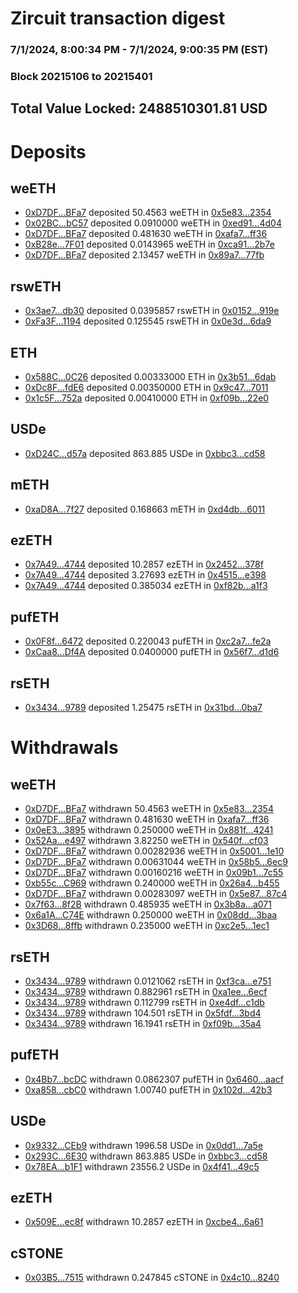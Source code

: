 # Zircuit transaction digest
### 7/1/2024, 8:00:34 PM - 7/1/2024, 9:00:35 PM (EST)
### Block 20215106 to 20215401

## Total Value Locked: 2488510301.81 USD

# Deposits
## weETH
- [0xD7DF...BFa7](https://etherscan.io/address/0xD7DF7E085214743530afF339aFC420c7c720BFa7) deposited 50.4563 weETH in [0x5e83...2354](https://etherscan.io/tx/0xD7DF7E085214743530afF339aFC420c7c720BFa7)
- [0x02BC...bC57](https://etherscan.io/address/0x02BC56b1Df56ab0b1b947229B622e7759c0CbC57) deposited 0.0910000 weETH in [0xed91...4d04](https://etherscan.io/tx/0x02BC56b1Df56ab0b1b947229B622e7759c0CbC57)
- [0xD7DF...BFa7](https://etherscan.io/address/0xD7DF7E085214743530afF339aFC420c7c720BFa7) deposited 0.481630 weETH in [0xafa7...ff36](https://etherscan.io/tx/0xD7DF7E085214743530afF339aFC420c7c720BFa7)
- [0xB28e...7F01](https://etherscan.io/address/0xB28e264F4a8B477df7d40D33b31921657F5B7F01) deposited 0.0143965 weETH in [0xca91...2b7e](https://etherscan.io/tx/0xB28e264F4a8B477df7d40D33b31921657F5B7F01)
- [0xD7DF...BFa7](https://etherscan.io/address/0xD7DF7E085214743530afF339aFC420c7c720BFa7) deposited 2.13457 weETH in [0x89a7...77fb](https://etherscan.io/tx/0xD7DF7E085214743530afF339aFC420c7c720BFa7)
## rswETH
- [0x3ae7...db30](https://etherscan.io/address/0x3ae7EC03eF4589a88a2D696B97Fe73Fd2780db30) deposited 0.0395857 rswETH in [0x0152...919e](https://etherscan.io/tx/0x3ae7EC03eF4589a88a2D696B97Fe73Fd2780db30)
- [0xFa3F...1194](https://etherscan.io/address/0xFa3FACFd32FA7eab5FA5d1C1548CF4bA9C011194) deposited 0.125545 rswETH in [0x0e3d...6da9](https://etherscan.io/tx/0xFa3FACFd32FA7eab5FA5d1C1548CF4bA9C011194)
## ETH
- [0x588C...0C26](https://etherscan.io/address/0x588Cd11d77E5464f4311268dE5Df66ABE0810C26) deposited 0.00333000 ETH in [0x3b51...6dab](https://etherscan.io/tx/0x588Cd11d77E5464f4311268dE5Df66ABE0810C26)
- [0xDc8F...fdE6](https://etherscan.io/address/0xDc8Fc83b9D5dBC90AB39F76dB84AB0e04C76fdE6) deposited 0.00350000 ETH in [0x9c47...7011](https://etherscan.io/tx/0xDc8Fc83b9D5dBC90AB39F76dB84AB0e04C76fdE6)
- [0x1c5F...752a](https://etherscan.io/address/0x1c5F05Ba3F38E50b9F5874936c7289A44997752a) deposited 0.00410000 ETH in [0xf09b...22e0](https://etherscan.io/tx/0x1c5F05Ba3F38E50b9F5874936c7289A44997752a)
## USDe
- [0xD24C...d57a](https://etherscan.io/address/0xD24Cfe2d0fa81369ca6291c28ac5426e16B6d57a) deposited 863.885 USDe in [0xbbc3...cd58](https://etherscan.io/tx/0xD24Cfe2d0fa81369ca6291c28ac5426e16B6d57a)
## mETH
- [0xaD8A...7f27](https://etherscan.io/address/0xaD8A58532E97f8E214D710427F93A68d03e37f27) deposited 0.168663 mETH in [0xd4db...6011](https://etherscan.io/tx/0xaD8A58532E97f8E214D710427F93A68d03e37f27)
## ezETH
- [0x7A49...4744](https://etherscan.io/address/0x7A493Be5c2ce014cD049Bf178a1ac0Db1B434744) deposited 10.2857 ezETH in [0x2452...378f](https://etherscan.io/tx/0x7A493Be5c2ce014cD049Bf178a1ac0Db1B434744)
- [0x7A49...4744](https://etherscan.io/address/0x7A493Be5c2ce014cD049Bf178a1ac0Db1B434744) deposited 3.27693 ezETH in [0x4515...e398](https://etherscan.io/tx/0x7A493Be5c2ce014cD049Bf178a1ac0Db1B434744)
- [0x7A49...4744](https://etherscan.io/address/0x7A493Be5c2ce014cD049Bf178a1ac0Db1B434744) deposited 0.385034 ezETH in [0xf82b...a1f3](https://etherscan.io/tx/0x7A493Be5c2ce014cD049Bf178a1ac0Db1B434744)
## pufETH
- [0x0F8f...6472](https://etherscan.io/address/0x0F8f497677682d749e9066Aa475EEAEfE1506472) deposited 0.220043 pufETH in [0xc2a7...fe2a](https://etherscan.io/tx/0x0F8f497677682d749e9066Aa475EEAEfE1506472)
- [0xCaa8...Df4A](https://etherscan.io/address/0xCaa8Dd7e3E0844189D79B0F6803F2e43cC71Df4A) deposited 0.0400000 pufETH in [0x56f7...d1d6](https://etherscan.io/tx/0xCaa8Dd7e3E0844189D79B0F6803F2e43cC71Df4A)
## rsETH
- [0x3434...9789](https://etherscan.io/address/0x34349c5569e7B846c3558961552D2202760A9789) deposited 1.25475 rsETH in [0x31bd...0ba7](https://etherscan.io/tx/0x34349c5569e7B846c3558961552D2202760A9789)
# Withdrawals
## weETH
- [0xD7DF...BFa7](https://etherscan.io/address/0xD7DF7E085214743530afF339aFC420c7c720BFa7) withdrawn 50.4563 weETH in [0x5e83...2354](https://etherscan.io/tx/0xD7DF7E085214743530afF339aFC420c7c720BFa7)
- [0xD7DF...BFa7](https://etherscan.io/address/0xD7DF7E085214743530afF339aFC420c7c720BFa7) withdrawn 0.481630 weETH in [0xafa7...ff36](https://etherscan.io/tx/0xD7DF7E085214743530afF339aFC420c7c720BFa7)
- [0x0eE3...3895](https://etherscan.io/address/0x0eE3A69D7691864042f2ace52Cf48b226D8F3895) withdrawn 0.250000 weETH in [0x881f...4241](https://etherscan.io/tx/0x0eE3A69D7691864042f2ace52Cf48b226D8F3895)
- [0x52Aa...e497](https://etherscan.io/address/0x52Aa899454998Be5b000Ad077a46Bbe360F4e497) withdrawn 3.82250 weETH in [0x540f...cf03](https://etherscan.io/tx/0x52Aa899454998Be5b000Ad077a46Bbe360F4e497)
- [0xD7DF...BFa7](https://etherscan.io/address/0xD7DF7E085214743530afF339aFC420c7c720BFa7) withdrawn 0.00282936 weETH in [0x5001...1e10](https://etherscan.io/tx/0xD7DF7E085214743530afF339aFC420c7c720BFa7)
- [0xD7DF...BFa7](https://etherscan.io/address/0xD7DF7E085214743530afF339aFC420c7c720BFa7) withdrawn 0.00631044 weETH in [0x58b5...6ec9](https://etherscan.io/tx/0xD7DF7E085214743530afF339aFC420c7c720BFa7)
- [0xD7DF...BFa7](https://etherscan.io/address/0xD7DF7E085214743530afF339aFC420c7c720BFa7) withdrawn 0.00160216 weETH in [0x09b1...7c55](https://etherscan.io/tx/0xD7DF7E085214743530afF339aFC420c7c720BFa7)
- [0xb55c...C969](https://etherscan.io/address/0xb55c23B3e36292f229C54f73042bD69D3539C969) withdrawn 0.240000 weETH in [0x26a4...b455](https://etherscan.io/tx/0xb55c23B3e36292f229C54f73042bD69D3539C969)
- [0xD7DF...BFa7](https://etherscan.io/address/0xD7DF7E085214743530afF339aFC420c7c720BFa7) withdrawn 0.00283097 weETH in [0x5e87...87c4](https://etherscan.io/tx/0xD7DF7E085214743530afF339aFC420c7c720BFa7)
- [0x7f63...8f2B](https://etherscan.io/address/0x7f632B1453CC0165FaEDC604aa764AAE4c818f2B) withdrawn 0.485935 weETH in [0x3b8a...a071](https://etherscan.io/tx/0x7f632B1453CC0165FaEDC604aa764AAE4c818f2B)
- [0x6a1A...C74E](https://etherscan.io/address/0x6a1AB09e473db9213AA21341046c273a22D7C74E) withdrawn 0.250000 weETH in [0x08dd...3baa](https://etherscan.io/tx/0x6a1AB09e473db9213AA21341046c273a22D7C74E)
- [0x3D68...8ffb](https://etherscan.io/address/0x3D6831a02d4C6d939A28624EBCF9dE2299DF8ffb) withdrawn 0.235000 weETH in [0xc2e5...1ec1](https://etherscan.io/tx/0x3D6831a02d4C6d939A28624EBCF9dE2299DF8ffb)
## rsETH
- [0x3434...9789](https://etherscan.io/address/0x34349c5569e7B846c3558961552D2202760A9789) withdrawn 0.0121062 rsETH in [0xf3ca...e751](https://etherscan.io/tx/0x34349c5569e7B846c3558961552D2202760A9789)
- [0x3434...9789](https://etherscan.io/address/0x34349c5569e7B846c3558961552D2202760A9789) withdrawn 0.882961 rsETH in [0xa1ee...6ecf](https://etherscan.io/tx/0x34349c5569e7B846c3558961552D2202760A9789)
- [0x3434...9789](https://etherscan.io/address/0x34349c5569e7B846c3558961552D2202760A9789) withdrawn 0.112799 rsETH in [0xe4df...c1db](https://etherscan.io/tx/0x34349c5569e7B846c3558961552D2202760A9789)
- [0x3434...9789](https://etherscan.io/address/0x34349c5569e7B846c3558961552D2202760A9789) withdrawn 104.501 rsETH in [0x5fdf...3bd4](https://etherscan.io/tx/0x34349c5569e7B846c3558961552D2202760A9789)
- [0x3434...9789](https://etherscan.io/address/0x34349c5569e7B846c3558961552D2202760A9789) withdrawn 16.1941 rsETH in [0xf09b...35a4](https://etherscan.io/tx/0x34349c5569e7B846c3558961552D2202760A9789)
## pufETH
- [0x4Bb7...bcDC](https://etherscan.io/address/0x4Bb7dAeba84F3D34cdAB6b8C0D5C2d6a68a1bcDC) withdrawn 0.0862307 pufETH in [0x6460...aacf](https://etherscan.io/tx/0x4Bb7dAeba84F3D34cdAB6b8C0D5C2d6a68a1bcDC)
- [0xa858...cbC0](https://etherscan.io/address/0xa858BAeA9F268Eff15e3B394910713C310F6cbC0) withdrawn 1.00740 pufETH in [0x102d...42b3](https://etherscan.io/tx/0xa858BAeA9F268Eff15e3B394910713C310F6cbC0)
## USDe
- [0x9332...CEb9](https://etherscan.io/address/0x9332d91551A45481D5f93116Db960EDd9333CEb9) withdrawn 1996.58 USDe in [0x0dd1...7a5e](https://etherscan.io/tx/0x9332d91551A45481D5f93116Db960EDd9333CEb9)
- [0x293C...6E30](https://etherscan.io/address/0x293C6937D8D82e05B01335F7B33FBA0c8e256E30) withdrawn 863.885 USDe in [0xbbc3...cd58](https://etherscan.io/tx/0x293C6937D8D82e05B01335F7B33FBA0c8e256E30)
- [0x78EA...b1F1](https://etherscan.io/address/0x78EAC57063C209B0E977AA3f64bA9f89d8B2b1F1) withdrawn 23556.2 USDe in [0x4f41...49c5](https://etherscan.io/tx/0x78EAC57063C209B0E977AA3f64bA9f89d8B2b1F1)
## ezETH
- [0x509E...ec8f](https://etherscan.io/address/0x509E5790c74c7FC78dC8510002CE7F18DEE0ec8f) withdrawn 10.2857 ezETH in [0xcbe4...6a61](https://etherscan.io/tx/0x509E5790c74c7FC78dC8510002CE7F18DEE0ec8f)
## cSTONE
- [0x03B5...7515](https://etherscan.io/address/0x03B5d5bCe0509Ad134C9ba8EDa04152B69FD7515) withdrawn 0.247845 cSTONE in [0x4c10...8240](https://etherscan.io/tx/0x03B5d5bCe0509Ad134C9ba8EDa04152B69FD7515)
